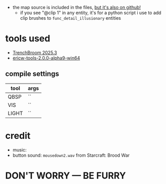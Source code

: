 - the map source is included in the files, [but it's also on github!](https://github.com/spacehare/quake-maps)
  - if you see "@clip 1" in any entity, it's for a python script i use to add clip brushes to `func_detail_illusionary` entities

# tools used

- [TrenchBroom 2025.3](https://trenchbroom.github.io/)
- [ericw-tools-2.0.0-alpha9-win64](https://github.com/ericwa/ericw-tools/releases/tag/2.0.0-alpha9)

## compile settings

| tool  | args |
| ----- | ---- |
| QBSP  | ``   |
| VIS   | ``   |
| LIGHT | ``   |

# credit

- music:
- button sound: `mousedown2.wav` from Starcraft: Brood War

# DON'T WORRY — BE FURRY
